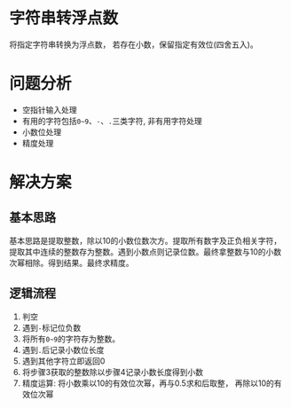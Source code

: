 # 字符串转浮点数
将指定字符串转换为浮点数， 若存在小数，保留指定有效位(四舍五入)。

# 问题分析
- 空指针输入处理
- 有用的字符包括`0~9`、`-`、`.`三类字符, 非有用字符处理
- 小数位处理
- 精度处理

# 解决方案

## 基本思路
基本思路是提取整数，除以10的小数位数次方。提取所有数字及正负相关字符， 提取其中连续的整数存为整数。遇到小数点则记录位数。最终拿整数与10的小数次幂相除。得到结果。最终求精度。

## 逻辑流程
1. 判空
2. 遇到`-`标记位负数
3. 将所有`0~9`的字符存为整数。
4. 遇到`.`后记录小数位长度
5. 遇到其他字符立即返回0
6. 将步骤3获取的整数除以步骤4记录小数长度得到小数
7. 精度运算: 将小数乘以10的有效位次幂，再与0.5求和后取整， 再除以10的有效位次幂

